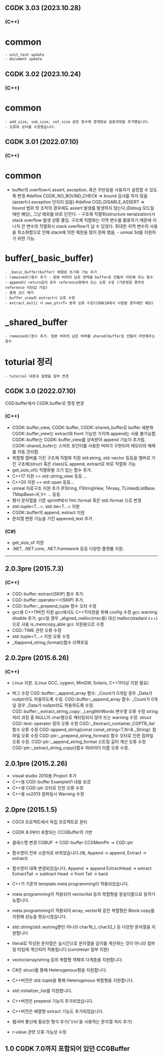 ## CGDK 3.03 (2023.10.28)
   ### (C++)
   # common
    - unit_test update
    - document update

## CGDK 3.02 (2023.10.24)
   ### (C++)
   # common
    - add_size, sub_size, set_size 같은 함수에 경계정보 검증과정을 추가했습니다.
    - 오류와 오타를 수정했습니다.

## CGDK 3.01 (2022.07.10)
   ### (C++)
   # common
   - buffer의 overflow시 assert, exception, 혹은 무반응을 사용자가 설정할 수 있도록 변경
      #define CGDK_NO_BOUND_CHECK => bound 검사를 하지 않음(assert나 exception 던지지 않음)
      #define CGD_DISABLE_ASSERT => bound 범위 밖 조작의 경우에도 assert 발생를 발생하지 않는다.(Debug 모드일 때만 해당), 그냥 예외를 바로 던진다.
    - 구조체 직렬화(structure serialzation)시 stack overflow 발생 상황 줄임.
      구조체 직렬화는 지역 변수를 활용하기 때문에 지나치 큰 변수의 직렬화시 stack overflow가 날 수 있었다.
      최대한 지역 변수의 사용을 최소화함으로 인해 stack에 의한 제한을 많이 완화 했음.
    - unreal 3d를 지원하기 위한 기능.

  # buffer(_basic_buffer)
    - _basic_buffer(buffer) 배열로 초기화 기능 추가
    - ramained()함수 추가 - 원본 버퍼의 남은 영역을 buffer로 만들어 리턴해 주는 함수
    - append시 return값이 모두 reference형에서 오는 오류 수정 (기본형일 경우만 reference 리턴값 가짐)
    - 중복 코드 제거
    - buffer_view의 extract시 오류 수정
    - extract_multi 시 own_ptr<T> 동작 오류 수정(CGDK10에서 사용할 경우에만 해당)
  # _shared_buffer
    - remained()함수 추가. 원본 버퍼의 남은 버퍼를 shared)buffer로 만들어 리턴해주는 함수

  # toturial 정리
    - tutorial 내용과 설명을 일부 변경

## CGDK 3.0 (2022.07.10)
CGD.buffer에서 CGDK.buffer로 명칭 변경
   ### (C++)
   - CGDK::buffer_view, CGDK::buffer, CGDK::shared_buffer로 buffer 세분화
     CGDK::buffer_view는 extract<T>와 front<T> 기능만 가지며 append<T>는 사용 불가능함.
     CGDK::buffer는 CGDK::buffer_view를 상속받아 append<T> 기능이 추가됨. 
     CGDK::shared_bufer는 스마트 포인터를 사용한 버퍼가 구현되어 메모리의 해제를 자동 관리함.
   - 복합형 멤버를 가진 구조체 직렬화 지원
     std:string, std::vector<T> 등등을 멤버로 가진 구조체(struct 혹은 class)도 append<T>, extract<T>로 바로 직렬화 가능
   - get_size_of<T>() 직렬화될 크기 업는 함수 추가.
   - C++17 지원 => std::string_view 등등 ...
   - C++20 지원 => std::span<T> 등등...
   - unreal 자료구조 지원 추가 (FString, FStringView, TAraay<T>, TLinkedListBase<T>. TMapBase<K,V> ... 등등
   - 형식 문자열을 기존 sprintf에서 fmt::format 혹은 std::format 으로 변경
   - std::tuple<T...>, std::tie<T...> 지원
   - CGDK::buffer의 append, extract 지원
   - 문자열 변환 기능을 가진 appened_text<T> 추가

  ### (C#) 
   - get_size_of<T> 지원
   - .NET, .NET.core, .NET.framework 등등 다양한 플랫폼 지원.

-------------------------------------------------------------------------------------
## 2.0.3pre (2015.7.3)
   ### (C++)
   - CGD::buffer::extract(SKIP) 함수 추가.
   - CGD::buffer::operator>>(SKIP) 추가.
   - CGD::buffer::_prepend_tuple 함수 오타 수정
   - gcc용 C++11버전 지원
     gcc에서도 C++11지원을 위해 config 수정
     gcc warning disable 추가.
     gcc일 경우 _aligned_malloc(msc용) 대신 malloc(stadard c++)으로 사용
     is_memcopy_able gcc 지원용으로 수정
   - CGD::TIME 관련 오류 수정
   - std::tuple<T...> 지원 오류 수정
   - _Xappend_string_format()함수 리펙토링

## 2.0.2pre (2015.6.26)
   ### (C++)
   - Linux 지원. (Linux GCC, cygwin, MinGW, Solaris,  C++11이상 지원 필요)

   - 버그 수정
     CGD::buffer::_append_array 함수: _Count가 0개일 경우 _Data가 nullptr라도 허용하도록 수정.
     CGD::buffer::_append_array 함수: _Count가 0개일 경우 _Data가 nullptr라도 허용하도록 수정.
     CGD::buffer::_extract_string_copy: _LengthInWords 변수명 오류 수정
     string 처리 과정 중 NULL이 char형으로 캐티팅되지 않아 뜨는 warning 수정.
     struct CGD::text<T>: operator 정의 오류 수정
     CGD::_Xextract_container_CGPTR_list 함수 오류 수정
     CGD::append_string(const const_string<T,N>& _String): 컴파일 오류 수정
     CGD::ptr::_prepend_string_format() 함수 오타로 인한 컴파일 오류 수정.
     CGD::ptr::_append_string_format 스트링 길이 계산 오류 수정
     CGD::ptr::_extract_string_copy()함수 파라미터 이름 오류 수정.

## 2.0.1pre (2015.2.26)
   - visual studio 2010용 Project 추가
   - C++용 CGD::buffer Example01 내용 보강
   - C++용 CGD::ptr 오타로 인한 오류 수정
   - C++용 vs2013 컴파일시 Warning 수정

## 2.0pre (2015.1.5) 
   - CGCII 프로젝트에서 독립 프로젝트로 분리
   - CGDK 8.0부터 포함되는 CCGBuffer의 기반
   - 클래스명 변경
     CGBUF     -> CGD::buffer 
     CCGMemPtr -> CGD::ptr

   - 함수명이 전부 소문자로 바뀌었습니다.(예, Append -> append, Extract -> extract)
   - 함수명이 대폭 변경되었습니다.
       Append<T>      -> append<T>
       ExtractHead<T> -> extract<T>
       ExtractTail<T> -> subtract<T>
       Head<T>        -> front<T>
       Tail<T>        -> back<T>

   - C++11 기준의 template meta programming이 적용되었습니다.
   - meta programming이 적용되어 vector/list 등의 복합형을 동일이름으로 동작가능합니다.
   - meta programming이 적용되어 array, vector<T>와 같은 복합형은 
     Block copy를 지원해 성능을 향상시켰습니다.
   - std::string/std::wstring뿐만 아니라 char16_t, char32_t 등 다양한
     문자열을 지원합니다
   - literal로 작성된 문자열은 실시간으로 문자열을 길이를 계산하는 것이
     아니라 컴파일 타임에 계산되어 적용됩니다.(constexpr 일부 지원)
   - vector/array/string 등의 복합형 객체의 다계층을 지원합니다.
   - C#은 struct를 통해 Heterogenous형을 지원합니다.
   - C++버전은 std::tuple을 통해 Heterogenous 복합형을 지원합니다.
   - std::initializer_list를 지원합니다.
   - C++버전은 prepend 기능이 추가되었습니다.
   - C++버전은 배열형 extract 기능도 추가되었습니다.
   - 웹서버 통신에 필요한 형식 추가('\r\n'을 사용하는 문자열 처리 추가)
   - r-value 관련 오류 가능성 수정

## 1.0   CGDK 7.0까지 포함되어 있던 CCGBuffer
